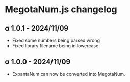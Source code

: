 # MegotaNum.js changelog

## α 1.0.1 - 2024/11/09
* Fixed some numbers being parsed wrong
* Fixed library filename being in lowercase

## α 1.0.0 - 2024/11/09

* ExpantaNum can now be converted into MegotaNum.
